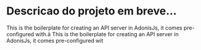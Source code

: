 # Descricao do projeto em breve... 
This is the boilerplate for creating an API server in AdonisJs, it comes pre-configured with.ã
This is the boilerplate for creating an API server in AdonisJs, it comes pre-configured wit
